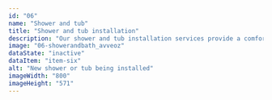 ```yaml
---
id: "06"
name: "Shower and tub"
title: "Shower and tub installation"
description: "Our shower and tub installation services provide a comfortable and relaxing bathing experience, enhancing the functionality and aesthetic of your bathroom."
image: "06-showerandbath_avveoz"
dataState: "inactive"
dataItem: "item-six"
alt: "New shower or tub being installed"
imageWidth: "800"
imageHeight: "571"
---
```

